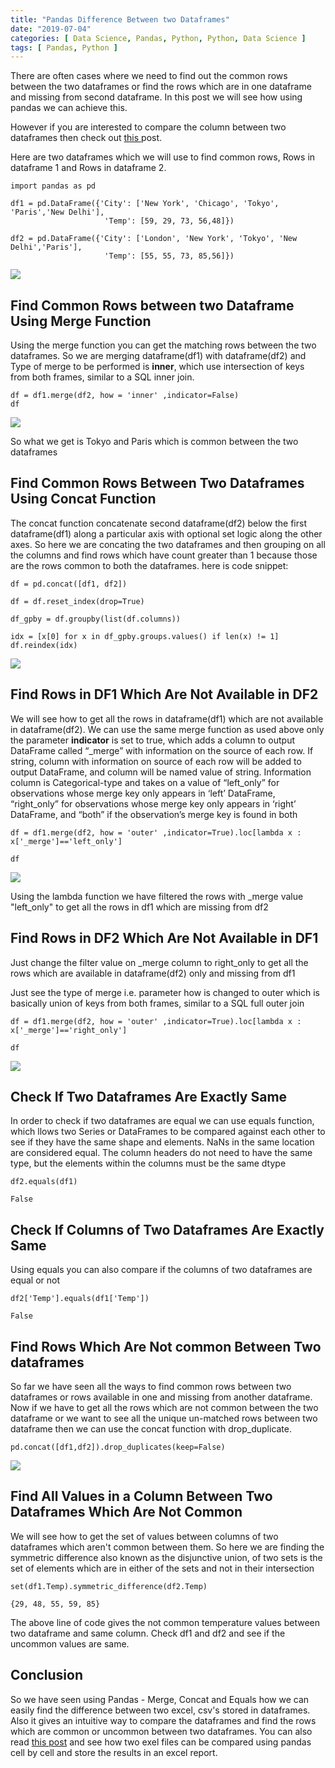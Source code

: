 ```yaml
---
title: "Pandas Difference Between two Dataframes"
date: "2019-07-04"
categories: [ Data Science, Pandas, Python, Python, Data Science ]
tags: [ Pandas, Python ]
---
```


There are often cases where we need to find out the common rows between the two dataframes or find the rows which are in one dataframe and missing from second dataframe. In this post we will see how using pandas we can achieve this. 

However if you are interested to compare the column between two dataframes then check out [this ](http://127.0.0.1:4000/2022/08/01/pandas-compare-columns-in-two-dataframes/) post.

Here are two dataframes which we will use to find common rows, Rows in dataframe 1 and Rows in dataframe 2. 

```
import pandas as pd

df1 = pd.DataFrame({'City': ['New York', 'Chicago', 'Tokyo', 'Paris','New Delhi'],
                     'Temp': [59, 29, 73, 56,48]})

df2 = pd.DataFrame({'City': ['London', 'New York', 'Tokyo', 'New Delhi','Paris'],
                     'Temp': [55, 55, 73, 85,56]})
```

![](/images/2019/07/image-15.png)

## **Find Common Rows between two Dataframe Using Merge Function**

Using the merge function you can get the matching rows between the two dataframes. So we are merging dataframe(df1) with dataframe(df2) and Type of merge to be performed is **inner**, which use intersection of keys from both frames, similar to a SQL inner join.

```
df = df1.merge(df2, how = 'inner' ,indicator=False)
df
```

![](/images/2019/07/image-11.png)

So what we get is Tokyo and Paris which is common between the two dataframes

## **Find Common Rows Between Two Dataframes Using Concat** Function

The concat function concatenate second dataframe(df2) below the first dataframe(df1) along a particular axis with optional set logic along the other axes. So here we are concating the two dataframes and then grouping on all the columns and find rows which have count greater than 1 because those are the rows common to both the dataframes. here is code snippet:

```
df = pd.concat([df1, df2])

df = df.reset_index(drop=True)

df_gpby = df.groupby(list(df.columns))

idx = [x[0] for x in df_gpby.groups.values() if len(x) != 1]
df.reindex(idx)
```

![](/images/2019/07/image-10.png)

## **Find Rows in DF1 Which Are Not Available in DF2**

We will see how to get all the rows in dataframe(df1) which are not available in dataframe(df2). We can use the same merge function as used above only the parameter **indicator** is set to true, which adds a column to output DataFrame called “_merge” with information on the source of each row. If string, column with information on source of each row will be added to output DataFrame, and column will be named value of string. Information column is Categorical-type and takes on a value of “left_only” for observations whose merge key only appears in ‘left’ DataFrame, “right_only” for observations whose merge key only appears in ‘right’ DataFrame, and “both” if the observation’s merge key is found in both

```
df = df1.merge(df2, how = 'outer' ,indicator=True).loc[lambda x : x['_merge']=='left_only']

df
```

![](/images/2019/07/image-12.png)

Using the lambda function we have filtered the rows with _merge value "left_only" to get all the rows in df1 which are missing from df2

## **Find Rows in DF2 Which Are Not Available in DF1**

Just change the filter value on _merge column to right_only to get all the rows which are available in dataframe(df2) only and missing from df1

Just see the type of merge i.e. parameter how is changed to outer which is basically union of keys from both frames, similar to a SQL full outer join

```
df = df1.merge(df2, how = 'outer' ,indicator=True).loc[lambda x : x['_merge']=='right_only']

df
```

![](/images/2019/07/image-13.png)

## **Check If Two Dataframes Are Exactly Same**

In order to check if two dataframes are equal we can use equals function, which llows two Series or DataFrames to be compared against each other to see if they have the same shape and elements. NaNs in the same location are considered equal. The column headers do not need to have the same type, but the elements within the columns must be the same dtype

```
df2.equals(df1)

False
```

## **Check If Columns of Two Dataframes Are Exactly Same**

Using equals you can also compare if the columns of two dataframes are equal or not

```
df2['Temp'].equals(df1['Temp'])

False
```

## **Find Rows Which Are Not common Between Two dataframes**

So far we have seen all the ways to find common rows between two dataframes or rows available in one and missing from another dataframe. Now if we have to get all the rows which are not common between the two dataframe or we want to see all the unique un-matched rows between two dataframe then we can use the concat function with drop_duplicate.

```
pd.concat([df1,df2]).drop_duplicates(keep=False)
```

![](/images/2019/07/image-14.png)

## **Find All Values in a Column Between Two Dataframes** **Which Are Not Common**

We will see how to get the set of values between columns of two dataframes which aren't common between them. So here we are finding the symmetric difference also known as the disjunctive union, of two sets is the set of elements which are in either of the sets and not in their intersection

```
set(df1.Temp).symmetric_difference(df2.Temp)

{29, 48, 55, 59, 85}
```

The above line of code gives the not common temperature values between two dataframe and same column. Check df1 and df2 and see if the uncommon values are same.

## **Conclusion**

So we have seen using Pandas - Merge, Concat and Equals how we can easily find the difference between two excel, csv's stored in dataframes. Also it gives an intuitive way to compare the dataframes and find the rows which are common or uncommon between two dataframes. You can also read [this post](https://kanoki.org/2019/02/26/compare-two-excel-files-for-difference-using-python/) and see how two exel files can be compared using pandas cell by cell and store the results in an excel report.
